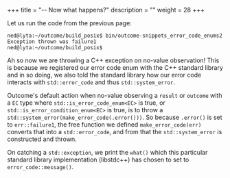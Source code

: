 +++
title = "-- Now what happens?"
description = ""
weight = 28
+++

Let us run the code from the previous page:

```
ned@lyta:~/outcome/build_posix$ bin/outcome-snippets_error_code_enums2
Exception thrown was failure1
ned@lyta:~/outcome/build_posix$
```

Ah so now we are throwing a C++ exception on no-value observation! This
is because we registered our error code enum with the C++ standard library
and in so doing, we also told the standard library how our error code
interacts with `std::error_code` and thus `std::system_error`.

Outcome's default action when no-value observing a `result` or `outcome`
with a `EC` type where `std::is_error_code_enum<EC>` is true, or
`std::is_error_condition_enum<EC>` is true, is to throw a 
`std::system_error(make_error_code(.error()))`. So because `.error()`
is set to `err::failure1`, the free function we defined `make_error_code(err)`
converts that into a `std::error_code`, and from that the `std::system_error`
is constructed and thrown.

On catching a `std::exception`, we print the `what()` which this particular
standard library implementation (libstdc++) has chosen to set to `error_code::message()`.